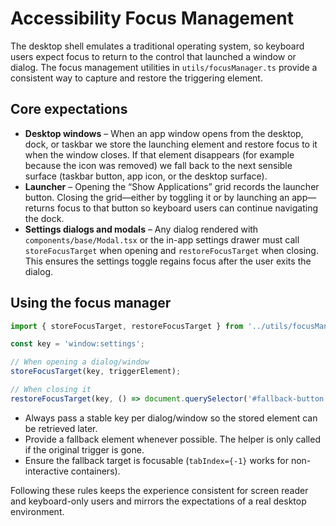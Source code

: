 # Accessibility Focus Management

The desktop shell emulates a traditional operating system, so keyboard users expect focus to return to the control that launched a window or dialog. The focus management utilities in `utils/focusManager.ts` provide a consistent way to capture and restore the triggering element.

## Core expectations

- **Desktop windows** – When an app window opens from the desktop, dock, or taskbar we store the launching element and restore focus to it when the window closes. If that element disappears (for example because the icon was removed) we fall back to the next sensible surface (taskbar button, app icon, or the desktop surface).
- **Launcher** – Opening the “Show Applications” grid records the launcher button. Closing the grid—either by toggling it or by launching an app—returns focus to that button so keyboard users can continue navigating the dock.
- **Settings dialogs and modals** – Any dialog rendered with `components/base/Modal.tsx` or the in-app settings drawer must call `storeFocusTarget` when opening and `restoreFocusTarget` when closing. This ensures the settings toggle regains focus after the user exits the dialog.

## Using the focus manager

```ts
import { storeFocusTarget, restoreFocusTarget } from '../utils/focusManager';

const key = 'window:settings';

// When opening a dialog/window
storeFocusTarget(key, triggerElement);

// When closing it
restoreFocusTarget(key, () => document.querySelector('#fallback-button'));
```

- Always pass a stable key per dialog/window so the stored element can be retrieved later.
- Provide a fallback element whenever possible. The helper is only called if the original trigger is gone.
- Ensure the fallback target is focusable (`tabIndex={-1}` works for non-interactive containers).

Following these rules keeps the experience consistent for screen reader and keyboard-only users and mirrors the expectations of a real desktop environment.
